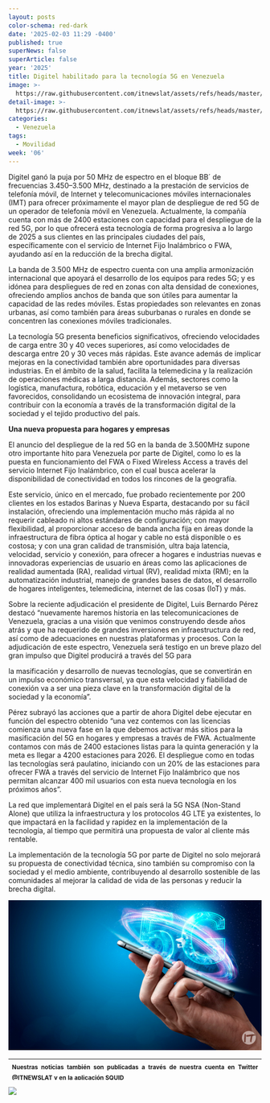 ```yaml
---
layout: posts
color-schema: red-dark
date: '2025-02-03 11:29 -0400'
published: true
superNews: false
superArticle: false
year: '2025'
title: Digitel habilitado para la tecnología 5G en Venezuela
image: >-
  https://raw.githubusercontent.com/itnewslat/assets/refs/heads/master/img/540x320/cel-5g-p.jpg
detail-image: >-
  https://raw.githubusercontent.com/itnewslat/assets/refs/heads/master/img/1024x680/cel-5g-g.jpg
categories:
  - Venezuela
tags:
  - Movilidad
week: '06'
---
```

Digitel ganó la puja por 50 MHz de espectro en el bloque BB´ de frecuencias 3.450–3.500 MHz, destinado a la prestación de servicios de telefonía móvil, de Internet y telecomunicaciones móviles internacionales (IMT) para ofrecer próximamente el mayor plan de despliegue de red 5G de un operador de telefonía móvil en Venezuela. Actualmente, la compañía cuenta con más de 2400 estaciones con capacidad para el despliegue de la red 5G, por lo que ofrecerá esta tecnología de forma progresiva a lo largo de 2025 a sus clientes en las principales ciudades del país, específicamente con el servicio de Internet Fijo Inalámbrico o FWA, ayudando así en la reducción de la brecha digital.

La banda de 3.500 MHz de espectro cuenta con una amplia armonización internacional que apoyará el desarrollo de los equipos para redes 5G; y es idónea para despliegues de red en zonas con alta densidad de conexiones, ofreciendo amplios anchos de banda que son útiles para aumentar la capacidad de las redes móviles. Estas propiedades son relevantes en zonas urbanas, así como también para áreas suburbanas o rurales en donde se concentren las conexiones móviles tradicionales.

La tecnología 5G presenta beneficios significativos, ofreciendo velocidades de carga entre 30 y 40 veces superiores, así como velocidades de descarga entre 20 y 30 veces más rápidas. Este avance además de implicar mejoras en la conectividad también abre oportunidades para diversas industrias. En el ámbito de la salud, facilita la telemedicina y la realización de operaciones médicas a larga distancia. Además, sectores como la logística, manufactura, robótica, educación y el metaverso se ven favorecidos, consolidando un ecosistema de innovación integral, para contribuir con la economía a través de la transformación digital de la sociedad y el tejido productivo del país.

**Una nueva propuesta para hogares y empresas**

El anuncio del despliegue de la red 5G en la banda de 3.500MHz supone otro importante hito para Venezuela por parte de Digitel, como lo es la puesta en funcionamiento del FWA o Fixed Wireless Access a través del servicio Internet Fijo Inalámbrico, con el cual busca acelerar la disponibilidad de conectividad en todos los rincones de la geografía.

Este servicio, único en el mercado, fue probado recientemente por 200 clientes en los estados Barinas y Nueva Esparta, destacando por su fácil instalación, ofreciendo una implementación mucho más rápida al no requerir cableado ni altos estándares de configuración; con mayor flexibilidad, al proporcionar acceso de banda ancha fija en áreas donde la infraestructura de fibra óptica al hogar y cable no está disponible o es costosa; y con una gran calidad de transmisión, ultra baja latencia, velocidad, servicio y conexión, para ofrecer a hogares e industrias nuevas e innovadoras experiencias de usuario en áreas como las aplicaciones de realidad aumentada (RA), realidad virtual (RV), realidad mixta (RM); en la automatización industrial, manejo de grandes bases de datos, el desarrollo de hogares inteligentes, telemedicina, internet de las cosas (IoT) y más.

Sobre la reciente adjudicación el presidente de Digitel, Luis Bernardo Pérez destacó “nuevamente haremos historia en las telecomunicaciones de Venezuela, gracias a una visión que venimos construyendo desde años atrás y que ha requerido de grandes inversiones en infraestructura de red, así como de adecuaciones en nuestras plataformas y procesos. Con la adjudicación de este espectro, Venezuela será testigo en un breve plazo del gran impulso que Digitel producirá a través del 5G para

la masificación y desarrollo de nuevas tecnologías, que se convertirán en un impulso económico transversal, ya que esta velocidad y fiabilidad de conexión va a ser una pieza clave en la transformación digital de la sociedad y la economía”.

Pérez subrayó las acciones que a partir de ahora Digitel debe ejecutar en función del espectro obtenido “una vez contemos con las licencias comienza una nueva fase en la que debemos activar más sitios para la masificación del 5G en hogares y empresas a través de FWA. Actualmente contamos con más de 2400 estaciones listas para la quinta generación y la meta es llegar a 4200 estaciones para 2026. El despliegue como en todas las tecnologías será paulatino, iniciando con un 20% de las estaciones para ofrecer FWA a través del servicio de Internet Fijo Inalámbrico que nos permitan alcanzar 400 mil usuarios con esta nueva tecnología en los próximos años”.

La red que implementará Digitel en el país será la 5G NSA (Non-Stand Alone) que utiliza la infraestructura y los protocolos 4G LTE ya existentes, lo que impactará en la facilidad y rapidez en la implementación de la tecnología, al tiempo que permitirá una propuesta de valor al cliente más rentable.

La implementación de la tecnología 5G por parte de Digitel no solo mejorará su propuesta de conectividad técnica, sino también su compromiso con la sociedad y el medio ambiente, contribuyendo al desarrollo sostenible de las comunidades al mejorar la calidad de vida de las personas y reducir la brecha digital.

![](https://raw.githubusercontent.com/itnewslat/assets/refs/heads/master/img/540x320/cel-5g-p.jpg)

<table style="height: 42px;" width="569">
<tbody>
<tr>
<td style="text-align: justify;"><sub><strong>Nuestras noticias también son publicadas a través de nuestra cuenta en Twitter <a href="https://twitter.com/itnewslat?lang=es">@ITNEWSLAT</a> y en la aplicación <a href="https://squidapp.co/en/">SQUID</a></strong></sub></td>
</tr>
</tbody>
</table>

<img src="https://tracker.metricool.com/c3po.jpg?hash=56f88a41e39ab42c063cc51676587a04"/>